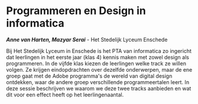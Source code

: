# Programmeren en Design in informatica

***Anne van Harten, Mazyar Serai*** - Het Stedelijk Lyceum Enschede


Bij Het Stedelijk Lyceum in Enschede is het PTA van informatica zo ingericht dat
leerlingen in het eerste jaar (klas 4) kennis maken met zowel design als
programmeren. In de vijfde klas kiezen de leerlingen welke track ze willen
volgen. Ze krijgen eindopdrachten over dezelfde onderwerpen, maar de ene groep
gaat met de Adobe programma's de wereld van digital design ontdekken, waar de
andere groep verschillende programmeertalen leert. In deze sessie beschrijven
we waarom we deze twee tracks aanbieden en wat dit voor een effect heeft op
het leerlingenaantal.